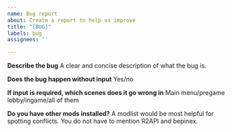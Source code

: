 ```yaml
---
name: Bug report
about: Create a report to help us improve
title: "[BUG]"
labels: bug
assignees: ''

---
```


**Describe the bug**
A clear and concise description of what the bug is.

**Does the bug happen without input**
Yes/no

**If input is required, which scenes does it go wrong in**
Main menu/pregame lobby/ingame/all of them

**Do you have other mods installed?**
A modlist would be most helpful for spotting conflicts. You do not have to mention R2API and bepinex.
